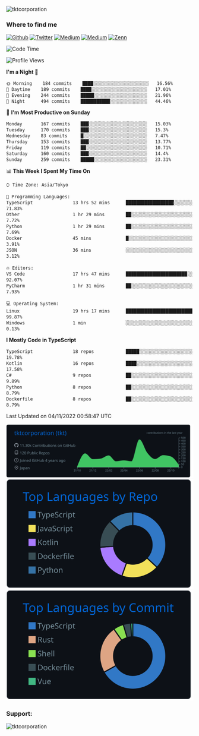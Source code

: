 <p align="left"> <img src="https://komarev.com/ghpvc/?username=tktcorporation&label=Profile%20views&color=0e75b6&style=flat" alt="tktcorporation" /> </p>

<h3>Where to find me</h3>
<p>
<a href="https://github.com/tktcorporation" target="_blank"><img alt="Github" src="https://img.shields.io/badge/GitHub-%2312100E.svg?&style=for-the-badge&logo=Github&logoColor=white" /></a>
<a href="https://twitter.com/tktcorporation" target="_blank"><img alt="Twitter" src="https://img.shields.io/badge/twitter-%231DA1F2.svg?&style=for-the-badge&logo=twitter&logoColor=white" /></a>
<a href="https://www.linkedin.com/in/tktcorporation" target="_blank"><img alt="Medium" src="https://img.shields.io/badge/linkdin-0a66c2.svg?&style=for-the-badge&logo=linkedin&logoColor=white" /></a>
<a href="https://qiita.com/tktcorporation" target="_blank"><img alt="Medium" src="https://img.shields.io/badge/qiita-55C500.svg?&style=for-the-badge&logo=qiita&logoColor=white" /></a>
<a href="https://zenn.dev/tktcorporation" target="_blank"><img alt="Zenn" src="https://img.shields.io/badge/Zenn-3EA8FF.svg?&style=for-the-badge&logo=Zenn&logoColor=white" /></a>
</p>
  
<!--START_SECTION:waka-->
![Code Time](http://img.shields.io/badge/Code%20Time-707%20hrs%202%20mins-blue)

![Profile Views](http://img.shields.io/badge/Profile%20Views-14-blue)

**I'm a Night 🦉** 

```text
🌞 Morning    184 commits    ████░░░░░░░░░░░░░░░░░░░░░   16.56% 
🌆 Daytime    189 commits    ████░░░░░░░░░░░░░░░░░░░░░   17.01% 
🌃 Evening    244 commits    █████░░░░░░░░░░░░░░░░░░░░   21.96% 
🌙 Night      494 commits    ███████████░░░░░░░░░░░░░░   44.46%

```
📅 **I'm Most Productive on Sunday** 

```text
Monday       167 commits    ███░░░░░░░░░░░░░░░░░░░░░░   15.03% 
Tuesday      170 commits    ███░░░░░░░░░░░░░░░░░░░░░░   15.3% 
Wednesday    83 commits     █░░░░░░░░░░░░░░░░░░░░░░░░   7.47% 
Thursday     153 commits    ███░░░░░░░░░░░░░░░░░░░░░░   13.77% 
Friday       119 commits    ██░░░░░░░░░░░░░░░░░░░░░░░   10.71% 
Saturday     160 commits    ███░░░░░░░░░░░░░░░░░░░░░░   14.4% 
Sunday       259 commits    █████░░░░░░░░░░░░░░░░░░░░   23.31%

```


📊 **This Week I Spent My Time On** 

```text
⌚︎ Time Zone: Asia/Tokyo

💬 Programming Languages: 
TypeScript               13 hrs 52 mins      ██████████████████░░░░░░░   71.83% 
Other                    1 hr 29 mins        ██░░░░░░░░░░░░░░░░░░░░░░░   7.72% 
Python                   1 hr 29 mins        ██░░░░░░░░░░░░░░░░░░░░░░░   7.69% 
Docker                   45 mins             █░░░░░░░░░░░░░░░░░░░░░░░░   3.91% 
JSON                     36 mins             ░░░░░░░░░░░░░░░░░░░░░░░░░   3.12%

🔥 Editors: 
VS Code                  17 hrs 47 mins      ███████████████████████░░   92.07% 
PyCharm                  1 hr 31 mins        ██░░░░░░░░░░░░░░░░░░░░░░░   7.93%

💻 Operating System: 
Linux                    19 hrs 17 mins      █████████████████████████   99.87% 
Windows                  1 min               ░░░░░░░░░░░░░░░░░░░░░░░░░   0.13%

```

**I Mostly Code in TypeScript** 

```text
TypeScript               18 repos            █████░░░░░░░░░░░░░░░░░░░░   19.78% 
Kotlin                   16 repos            ████░░░░░░░░░░░░░░░░░░░░░   17.58% 
C#                       9 repos             ██░░░░░░░░░░░░░░░░░░░░░░░   9.89% 
Python                   8 repos             ██░░░░░░░░░░░░░░░░░░░░░░░   8.79% 
Dockerfile               8 repos             ██░░░░░░░░░░░░░░░░░░░░░░░   8.79%

```



 Last Updated on 04/11/2022 00:58:47 UTC
<!--END_SECTION:waka-->

[![](https://raw.githubusercontent.com/tktcorporation/tktcorporation/master/profile-summary-card-output/github_dark/0-profile-details.svg)](https://github.com/vn7n24fzkq/github-profile-summary-cards)
[![](https://raw.githubusercontent.com/tktcorporation/tktcorporation/master/profile-summary-card-output/github_dark/1-repos-per-language.svg)](https://github.com/vn7n24fzkq/github-profile-summary-cards) [![](https://raw.githubusercontent.com/tktcorporation/tktcorporation/master/profile-summary-card-output/github_dark/2-most-commit-language.svg)](https://github.com/vn7n24fzkq/github-profile-summary-cards)

<h3 align="left">Support:</h3>
<p><a href="https://www.buymeacoffee.com/tktcorporation"> <img align="left" src="https://cdn.buymeacoffee.com/buttons/v2/default-yellow.png" height="50" width="210" alt="tktcorporation" /></a></p><br><br>

